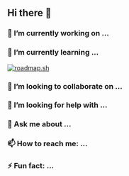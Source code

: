 ## Hi there 👋

### 🔭 I’m currently working on ...
### 🌱 I’m currently learning ...
[![roadmap.sh](https://roadmap.sh/card/tall/67168f50791f57dd605cf76d?variant=dark)](https://roadmap.sh)
### 👯 I’m looking to collaborate on ...
### 🤔 I’m looking for help with ...
### 💬 Ask me about ...
### 📫 How to reach me: ...
### ⚡ Fun fact: ...
